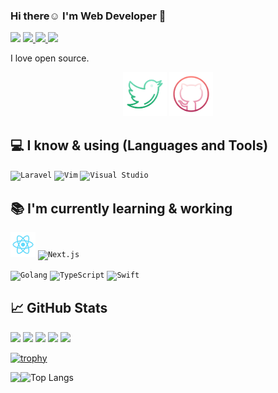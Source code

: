 ### Hi there☺️ I'm Web Developer 👋
![](https://komarev.com/ghpvc/?username=miyakei1225&color=green)
<a href="http://twitter.com/38ke1">
<img height="20" src="https://img.shields.io/twitter/follow/38ke1?label=Twitter&logo=twitter&style=flat" />
</a>
<a href="http://qiita.com/miyakei1225">
<img height="20" src="https://qiita-badge.apiapi.app/s/miyakei1225/posts.svg" />
</a>
<a href="http://qiita.com/miyakei1225">
<img height="20" src="https://qiita-badge.apiapi.app/s/miyakei1225/contributions.svg" />
</a>

I love open source.

<div align="center">

<a href="http://twitter.com/38ke1"><img height="70" alt="Twitter" src="https://raw.githubusercontent.com/iamruveyda/images/dcc32c5462b403fb6dacac352ff02ed58ef8ee84/Social%20Media/twitter.svg" ></a>
<a href="https://github.com/miyakei1225"><img height="70" alt="Github" src="https://raw.githubusercontent.com/iamruveyda/images/dcc32c5462b403fb6dacac352ff02ed58ef8ee84/Social%20Media/github.svg" ></a>

</div>

## 💻 I know & using (Languages and Tools)
<code><img height="40" title="Laravel" src="https://www.casleyconsulting.co.jp/wordpress/wp-content/uploads/2019/07/laravel-512.png"></code>
<code><img height="40" title="Vim" src="https://www.kaoriya.net/blog/2013/12/06/vimlogo-564x564.png"></code>
<code><img height="40" title="Visual Studio" src="https://beyondjapan.com/cms/wp-content/uploads/2019/06/500px-Visual_Studio_Code_1.35_icon.svg_.png"></code>



## 📚 I'm currently learning & working

<code><img height="40" title="React" src="https://raw.githubusercontent.com/github/explore/80688e429a7d4ef2fca1e82350fe8e3517d3494d/topics/react/react.png"></code>
<code><img height="40" title="Next.js" src="https://blog.f-arts.work/wp-content/uploads/2018/09/nextjs.png"></code>

<code><img height="40" title="Golang" src="https://cdn.icon-icons.com/icons2/2699/PNG/512/golang_logo_icon_171073.png"></code>
<code><img height="40" title="TypeScript" src="https://cdn.worldvectorlogo.com/logos/typescript.svg"></code>
<code><img height="40" title="Swift" src="https://encrypted-tbn0.gstatic.com/images?q=tbn:ANd9GcSOHR726r4ZEiLI5n7vCTkGbaq15BRE-BlgCg&usqp=CAU"></code>



## 📈 GitHub Stats

[![](https://raw.githubusercontent.com/miyakei1225/profile/main/profile-summary-card-output/github_dark/0-profile-details.svg)](https://github.com/vn7n24fzkq/github-profile-summary-cards)
[![](https://raw.githubusercontent.com/miyakei1225/profile/main/profile-summary-card-output/github_dark/1-repos-per-language.svg)](https://github.com/vn7n24fzkq/github-profile-summary-cards) [![](https://raw.githubusercontent.com/miyakei1225/profile/main/profile-summary-card-output/github_dark/2-most-commit-language.svg)](https://github.com/vn7n24fzkq/github-profile-summary-cards)
[![](https://raw.githubusercontent.com/miyakei1225/profile/main/profile-summary-card-output/github_dark/3-stats.svg)](https://github.com/vn7n24fzkq/github-profile-summary-cards) [![](https://raw.githubusercontent.com/miyakei1225/profile/main/profile-summary-card-output/github_dark/4-productive-time.svg)](https://github.com/vn7n24fzkq/github-profile-summary-cards)


[![trophy](https://github-profile-trophy.vercel.app/?username=miyakei1225)](https://github.com/ryo-ma/github-profile-trophy)

<p align="left">  
<a href="https://github.com/anuraghazra/github-readme-stats">
  <img align="left" height="150px" src="https://github-readme-stats.vercel.app/api?username=miyakei1225&theme=react&show_icons=true" />
</a>


  <img alt="Top Langs" height="150px" src="https://github-readme-stats.vercel.app/api/top-langs/?username=miyakei1225&layout=compact&count_private=true&show_icons=true&show_icons=true&theme=onedark" />
  
</p>


<!--
**miyakei1225/miyakei1225** is a ✨ _special_ ✨ repository because its `README.md` (this file) appears on your GitHub profile.

Here are some ideas to get you started:

- 🔭 I’m currently working on ..
- 🌱 I’m currently learning ....
- 👯 I’m looking to collaborate on ..
- 🤔 I’m looking for help with ..
- 💬 Ask me about ...
- 📫 How to reach me: ...
- 😄 Pronouns: ..
- ⚡ Fun fact: ...
-->
